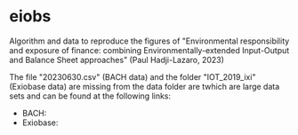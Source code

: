 # eiobs
Algorithm and data to reproduce the figures of "Environmental responsibility and exposure of finance: combining Environmentally-extended Input-Output and Balance Sheet approaches" (Paul Hadji-Lazaro, 2023)

The file "20230630.csv" (BACH data) and the folder "IOT_2019_ixi" (Exiobase data)  are missing from the data folder are twhich are large data sets and can be found at the following links: 
- BACH: 
- Exiobase: 
